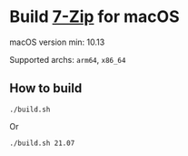 # Build [7-Zip](https://sourceforge.net/projects/sevenzip/files/7-Zip/) for macOS

macOS version min: 10.13

Supported archs: `arm64`, `x86_64`

## How to build

```
./build.sh
```

Or

```
./build.sh 21.07
```

